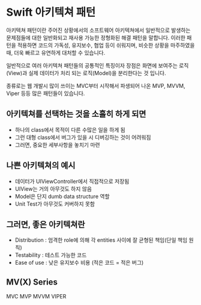 # Swift 아키텍쳐 패턴

아키텍쳐 패턴이란 주어진 상황에서의 소프트웨어 아키텍쳐에서 일반적으로 발생하는 문제점들에 대한 일반화되고 재사용 가능한 정형화된 해결 패턴을 말합니다. 이러한 패턴을 적용하면 코드의 가독성, 유지보수, 협업 등이 쉬워지며, 비슷한 상황을 마주하였을 때, 더욱 빠르고 유연하게 대처할 수 있습니다.

일반적으로 여러 아키텍쳐 패턴들의 공통적인 특징이자 장점은 화면에 보여주는 로직(View)과 실제 데이터가 처리 되는 로직(Model)을 분리한다는 것 입니다.

종류로는 웹 개발시 많이 쓰이는 MVC부터 시작해서 파생되어 나온 MVP, MVVM, Viper 등등 많은 패턴들이 있습니다.

## 아키텍쳐를 선택하는 것을 소흘히 하게 되면

- 하나의 class에서 목적이 다른 수많은 일을 하게 됨
- 그런 대형 class에서 버그가 있을 시 디버깅하는 것이 어려워짐
- 그러면, 중요한 세부사항을 놓치기 마련

## 나쁜 아키텍쳐의 예시

- 데이터가 UIViewController에서 직접적으로 저장됨
- UIView는 거의 아무것도 하지 않음
- Model은 단지 dumb data structure 역할
- Unit Test가 아무것도 커버하지 못함

## 그러면, 좋은 아키텍쳐란

- Distribution : 엄격한 role에 의해 각 entities 사이에 잘 균형된 책임(단일 책임 원칙)
- Testability : 테스트 가능한 코드
- Ease of use : 낮은 유지보수 비용 (적은 코드 = 적은 버그)

## MV(X) Series

MVC
MVP
MVVM
VIPER
